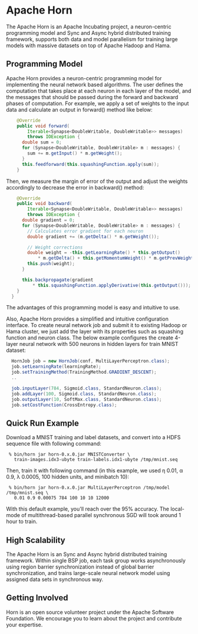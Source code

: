 # Apache Horn

The Apache Horn is an Apache Incubating project, a neuron-centric programming model and Sync and Async hybrid distributed training framework, supports both data and model parallelism for training large models with massive datasets on top of Apache Hadoop and Hama.

## Programming Model

Apache Horn provides a neuron-centric programming model for implementing the neural network based algorithms. The user defines the computation that takes place at each neuron in each layer of the model, and the messages that should be passed during the forward and backward phases of computation. For example, we apply a set of weights to the input data and calculate an output in forward() method like below:
```Java
    @Override
    public void forward(
        Iterable<Synapse<DoubleWritable, DoubleWritable>> messages)
        throws IOException {
      double sum = 0;
      for (Synapse<DoubleWritable, DoubleWritable> m : messages) {
        sum += m.getInput() * m.getWeight();
      }
      this.feedforward(this.squashingFunction.apply(sum));
    }
```
Then, we measure the margin of error of the output and adjust the weights accordingly to decrease the error in backward() method:
```Java
    @Override
    public void backward(
        Iterable<Synapse<DoubleWritable, DoubleWritable>> messages)
        throws IOException {
      double gradient = 0;
      for (Synapse<DoubleWritable, DoubleWritable> m : messages) {
        // Calculates error gradient for each neuron
        double gradient += (m.getDelta() * m.getWeight());

        // Weight corrections
        double weight = -this.getLearningRate() * this.getOutput()
            * m.getDelta() + this.getMomentumWeight() * m.getPrevWeight();
        this.push(weight);
      }

      this.backpropagate(gradient
          * this.squashingFunction.applyDerivative(this.getOutput()));
    }
  }
```
The advantages of this programming model is easy and intuitive to use.

Also, Apache Horn provides a simplified and intuitive configuration interface. To create neural network job and submit it to existing Hadoop or Hama cluster, we just add the layer with its properties such as squashing function and neuron class. The below example configures the create 4-layer neural network with 500 neurons in hidden layers for train MNIST dataset:
```Java
  HornJob job = new HornJob(conf, MultiLayerPerceptron.class);
  job.setLearningRate(learningRate);
  job.setTrainingMethod(TrainingMethod.GRADIENT_DESCENT);
  ..

  job.inputLayer(784, Sigmoid.class, StandardNeuron.class);
  job.addLayer(100, Sigmoid.class, StandardNeuron.class);
  job.outputLayer(10, SoftMax.class, StandardNeuron.class);
  job.setCostFunction(CrossEntropy.class);
```

## Quick Run Example

Download a MNIST training and label datasets, and convert into a HDFS sequence file with following command:
```
 % bin/horn jar horn-0.x.0.jar MNISTConverter \
   train-images.idx3-ubyte train-labels.idx1-ubyte /tmp/mnist.seq 
```

Then, train it with following command (in this example, we used η 0.01, α 0.9, λ 0.0005, 100 hidden units, and minibatch 10):
```
 % bin/horn jar horn-0.x.0.jar MultiLayerPerceptron /tmp/model /tmp/mnist.seq \
   0.01 0.9 0.00075 784 100 10 10 12000
```

With this default example, you'll reach over the 95% accuracy. The local-mode of multithread-based parallel synchronous SGD will took around 1 hour to train. 

## High Scalability

The Apache Horn is an Sync and Async hybrid distributed training framework. Within single BSP job, each task group works asynchronously using region barrier synchronization instead of global barrier synchronization, and trains large-scale neural network model using assigned data sets in synchronous way.

## Getting Involved

Horn is an open source volunteer project under the Apache Software Foundation. We encourage you to learn about the project and contribute your expertise.

